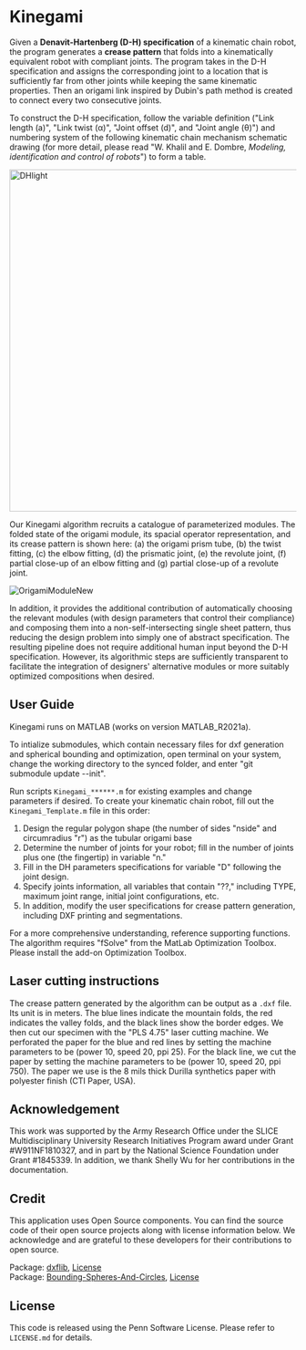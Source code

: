 # Kinegami
Given a **Denavit-Hartenberg (D-H) specification** of a kinematic chain robot, the program generates a **crease pattern** that folds into a kinematically equivalent robot with compliant joints. The program takes in the D-H specification and assigns the corresponding joint to a location that is sufficiently far from other joints while keeping the same kinematic properties. Then an origami link inspired by Dubin's path method is created to connect every two consecutive joints. 

To construct the D-H specification, follow the variable definition ("Link length (a)", "Link twist (&alpha;)", "Joint offset (d)", and "Joint angle (&theta;)") and numbering system of the following kinematic chain mechanism schematic drawing (for more detail, please read "W. Khalil and E. Dombre, *Modeling, identification and control of robots*") to form a table.

<!-- ![DH](https://user-images.githubusercontent.com/50150425/161108095-26ed20c8-596d-4ba4-a642-271e6f2d4c32.png) -->
<!-- ![DHlight](https://user-images.githubusercontent.com/50150425/161122307-ad8ce29e-18ea-4b91-883e-ca186c5232fc.png) -->
<img src="https://user-images.githubusercontent.com/50150425/161122307-ad8ce29e-18ea-4b91-883e-ca186c5232fc.png" alt="DHlight" width="600"/>

Our Kinegami algorithm recruits a catalogue of parameterized modules. The folded state of the origami module, its spacial operator representation, and its crease pattern is shown here: (a) the origami prism tube, (b) the twist fitting, (c) the elbow fitting, (d) the prismatic joint, (e) the revolute joint, (f) partial close-up of an elbow fitting and (g) partial close-up of a revolute joint.

![OrigamiModuleNew](https://user-images.githubusercontent.com/50150425/161108362-0ee75174-3fda-47f5-8d4d-f7433aadc7c7.png)

In addition, it provides the additional contribution of automatically choosing the relevant modules (with design parameters that control their compliance) and composing them into a non-self-intersecting single sheet pattern, thus reducing the design problem into simply one of abstract specification.
The resulting pipeline does not require additional human input beyond the D-H specification. However, its algorithmic steps are sufficiently transparent to facilitate the integration of designers' alternative modules or more suitably optimized compositions when desired.

## User Guide
Kinegami runs on MATLAB (works on version MATLAB_R2021a). 

To intialize submodules, which contain necessary files for dxf generation and spherical bounding and optimization, open terminal on your system, change the working directory to the synced folder, and enter "git submodule update --init".

Run scripts `Kinegami_******.m` for existing examples and change parameters if desired. 
To create your kinematic chain robot, fill out the `Kinegami_Template.m` file in this order:
1. Design the regular polygon shape (the number of sides "nside" and circumradius "r") as the tubular origami base
2. Determine the number of joints for your robot; fill in the number of joints plus one (the fingertip) in variable "n."
3. Fill in the DH parameters specifications for variable "D" following the joint design.
4. Specify joints information, all variables that contain "??," including TYPE, maximum joint range, initial joint configurations, etc.
5. In addition, modify the user specifications for crease pattern generation, including DXF printing and segmentations.

For a more comprehensive understanding, reference supporting functions. The algorithm requires "fSolve" from the MatLab Optimization Toolbox. Please install the add-on Optimization Toolbox.

## Laser cutting instructions
The crease pattern generated by the algorithm can be output as a `.dxf` file. Its unit is in meters.
The blue lines indicate the mountain folds, the red indicates the valley folds, and the black lines show the border edges.
We then cut our specimen with the "PLS 4.75" laser cutting machine.
We perforated the paper for the blue and red lines by setting the machine parameters to be (power 10, speed 20, ppi 25).
For the black line, we cut the paper by setting the machine parameters to be (power 10, speed 20, ppi 750).
The paper we use is the 8 mils thick Durilla synthetics paper with polyester finish (CTI Paper, USA).

<!-- ## Updates:
7/5/2021:
Edited `JointAssignment.m` to include the correct value of rs for Prismatic Joints.
Edited `Kinegami.m` to support plotting for Proximal and Distal Frames. Added new function frameplot.m for frame plotting. Changed manner in which figures are closed in papercut files. -->

## Acknowledgement
This work was supported by the Army Research Office under the SLICE Multidisciplinary University Research Initiatives Program award under Grant \#W911NF1810327, and in part by the National Science Foundation under Grant \#1845339. In addition, we thank Shelly Wu for her contributions in the documentation.

## Credit
This application uses Open Source components. You can find the source code of their open source projects along with license information below. We acknowledge and are grateful to these developers for their contributions to open source.

Package: [dxflib](https://github.com/taquart/dxflib.git), 
[License](https://github.com/taquart/dxflib/blob/f653f3d9829ec92ab2414a8616e9e04d9fa43e44/dxflib/license.txt)  
Package: [Bounding-Spheres-And-Circles](https://github.com/AntonSemechko/Bounding-Spheres-And-Circles.git),
[License](https://github.com/AntonSemechko/Bounding-Spheres-And-Circles/blob/cc88aa596dcdb568dd198982527f4ad951ce40aa/LICENSE.md)

## License
This code is released using the Penn Software License. Please refer to `LICENSE.md` for details.
